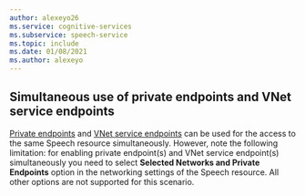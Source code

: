```yaml
---
author: alexeyo26
ms.service: cognitive-services
ms.subservice: speech-service
ms.topic: include
ms.date: 01/08/2021
ms.author: alexeyo
---
```


## Simultaneous use of private endpoints and VNet service endpoints

[Private endpoints](speech-vnet-service-enpoints-private-endpoints.md) and [VNet service endpoints](../speech-service-vnet-service-endpoint.md) can be used for the access to the same Speech resource simultaneously. However, note the following limitation: for enabling private endpoint(s) and VNet service endpoint(s) simultaneously you need to select **Selected Networks and Private Endpoints** option in the networking settings of the Speech resource. All other options are not supported for this scenario.